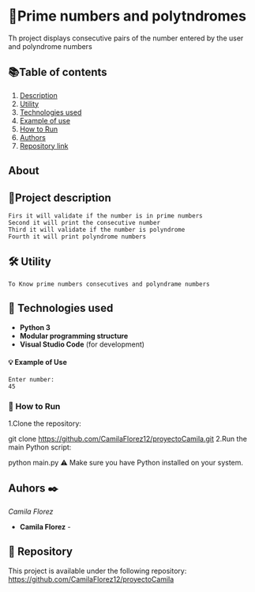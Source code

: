 # 🔢Prime numbers and polytndromes

Th project displays consecutive pairs of the number entered by the user and polyndrome numbers 
## 📚Table of contents
1. [Description](#project-description)
2. [Utility](Utility)
3. [Technologies used](Technologies-used)
4. [Example of use](Example-of-Use)
5. [How to Run](How-to-Run)
6. [Authors](Authors)
7. [Repository link](Repository)

## About 

## 📄Project description

```
Firs it will validate if the number is in prime numbers
Second it will print the consecutive number
Third it will validate if the number is polyndrome
Fourth it will print polyndrome numbers 
```

## 🛠️ Utility
```
To Know prime numbers consecutives and polyndrame numbers 
```
## 🧰 Technologies used

- **Python 3**    
- **Modular programming structure**  
- **Visual Studio Code** (for development) 


#### 💡 Example of Use
```
Enter number:
45
```
### 🚀 How to Run
1.Clone the repository:

git clone https://github.com/CamilaFlorez12/proyectoCamila.git
2.Run the main Python script:

python main.py
⚠️ Make sure you have Python installed on your system.
## Auhors ✒️

_Camila Florez_

* **Camila Florez** -



## 🔗 Repository
This project is available under the following repository:
https://github.com/CamilaFlorez12/proyectoCamila
